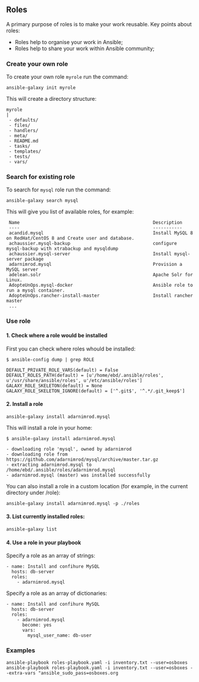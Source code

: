 ## Roles
A primary purpose of roles is to make your work reusable.
Key points about roles:
* Roles help to organise your work in Ansible;
* Roles help to share your work within Ansible community;

### Create your own role
To create your own role `myrole` run the command:
```
ansible-galaxy init myrole
```
This will create a directory structure:
```
myrole
|
 - defaults/
 - files/
 - handlers/
 - meta/
 - README.md
 - tasks/
 - templates/
 - tests/
 - vars/
```

### Search for existing role
To search for `mysql` role run the command:
```
ansible-galaxy search mysql
```
This will give you list of available roles, for example:
```
 Name                                                  Description
 ----                                                  -----------
 acandid.mysql                                         Install MySQL 8 on RedHat/CentOS 8 and Create user and database.
 achaussier.mysql-backup                               configure mysql-backup with xtrabackup and mysqldump
 achaussier.mysql-server                               Install mysql-server package
 adarnimrod.mysql                                      Provision a MySQL server
 adelean.solr                                          Apache Solr for Linux.
 AdopteUnOps.mysql-docker                              Ansible role to run a mysql container.
 AdopteUnOps.rancher-install-master                    Install rancher master
 ...
```

### Use role

#### 1. Check where a role would be installed
First you can check where roles whould be installed:
```
$ ansible-config dump | grep ROLE

DEFAULT_PRIVATE_ROLE_VARS(default) = False
DEFAULT_ROLES_PATH(default) = [u'/home/ebd/.ansible/roles', u'/usr/share/ansible/roles', u'/etc/ansible/roles']
GALAXY_ROLE_SKELETON(default) = None
GALAXY_ROLE_SKELETON_IGNORE(default) = ['^.git$', '^.*/.git_keep$']
```

#### 2. Install a role

```
ansible-galaxy install adarnimrod.mysql
```
This will install a role in your home:

```
$ ansible-galaxy install adarnimrod.mysql

- downloading role 'mysql', owned by adarnimrod
- downloading role from https://github.com/adarnimrod/mysql/archive/master.tar.gz
- extracting adarnimrod.mysql to /home/ebd/.ansible/roles/adarnimrod.mysql
- adarnimrod.mysql (master) was installed successfully
```


You can also install a role in a custom location (for example, in the current directory under /role):
```
ansible-galaxy install adarnimrod.mysql -p ./roles
```

#### 3. List currently installed roles:
```
ansible-galaxy list
```

#### 4. Use a role in your playbook
Specify a role as an array of strings:
```
- name: Install and confihure MySQL
  hosts: db-server
  roles:
    - adarnimrod.mysql
```

Specify a role as an array of dictionaries:
```
- name: Install and confihure MySQL
  hosts: db-server
  roles:
    - adarnimrod.mysql
      become: yes
      vars:
        mysql_user_name: db-user
```

### Examples

```
ansible-playbook roles-playbook.yaml -i inventory.txt --user=osboxes
ansible-playbook roles-playbook.yaml -i inventory.txt --user=osboxes --extra-vars "ansible_sudo_pass=osboxes.org
```